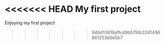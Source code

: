 <<<<<<< HEAD
My first project
=======
Enjoying my first project
>>>>>>> 948d13619affcd9b5116b3341496861253b6e5b7
